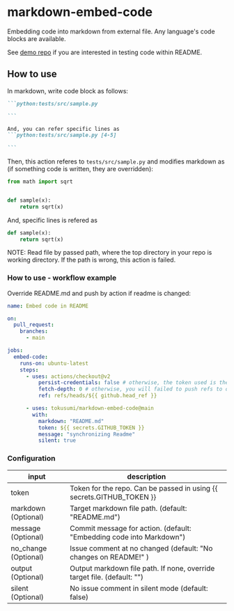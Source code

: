 # markdown-embed-code

Embedding code into markdown from external file.
Any language's code blocks are available.

See [demo repo](https://github.com/tokusumi/readme-code-testing) if you are interested in testing code within README.

## How to use

In markdown, write code block as follows:

````markdown
```python:tests/src/sample.py

```

And, you can refer specific lines as
```python:tests/src/sample.py [4-5]
 
```
````

Then, this action referes to `tests/src/sample.py` and modifies markdown as (if something code is written, they are overridden):

```python:tests/src/sample.py
from math import sqrt


def sample(x):
    return sqrt(x)

```

And, specific lines is refered as

```python:tests/src/sample.py [4-5]
def sample(x):
    return sqrt(x)
```

NOTE: Read file by passed path, where the top directory in your repo is working directory. If the path is wrong, this action is failed.

### How to use - workflow example

Override README.md and push by action if readme is changed:

```yaml
name: Embed code in README

on:
  pull_request:
    branches:
      - main

jobs:
  embed-code:
    runs-on: ubuntu-latest
    steps:
      - uses: actions/checkout@v2
          persist-credentials: false # otherwise, the token used is the GITHUB_TOKEN, instead of your personal token
          fetch-depth: 0 # otherwise, you will failed to push refs to dest repo
          ref: refs/heads/${{ github.head_ref }}

      - uses: tokusumi/markdown-embed-code@main
        with:
          markdown: "README.md"
          token: ${{ secrets.GITHUB_TOKEN }}
          message: "synchronizing Readme"
          silent: true
```

### Configuration

| input                | description                                                             |
| -------------------- | ----------------------------------------------------------------------- |
| token                | Token for the repo. Can be passed in using {{ secrets.GITHUB_TOKEN }}   |
| markdown (Optional)  | Target markdown file path. (default: "README.md")                       |
| message (Optional)   | Commit message for action. (default: "Embedding code into Markdown")    |
| no_change (Optional) | Issue comment at no changed (default: "No changes on README!" )         |
| output (Optional)    | Output markdown file path. If none, override target file. (default: "") |
| silent (Optional)    | No issue comment in silent mode (default: false)                        |
